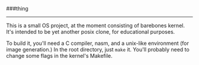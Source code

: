 ###thing
- - - - -
This is a small OS project, at the moment consisting of barebones kernel. It's intended to be yet another posix clone, for educational purposes. 

To build it, you'll need a C compiler, nasm, and a unix-like environment (for image generation.)
In the root directory, just `make` it. You'll probably need to change some flags in the kernel's Makefile.
